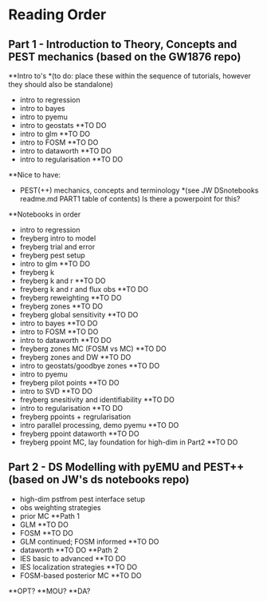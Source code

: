 
# Reading Order

## Part 1 - Introduction to Theory, Concepts and PEST mechanics (based on the GW1876 repo)
  **Intro to's *(to do: place these within the sequence of tutorials, however they should also be standalone)
  - intro to regression
  - intro to bayes
  - intro to pyemu
  - intro to geostats **TO DO
  - intro to glm **TO DO
  - intro to FOSM **TO DO
  - intro to dataworth **TO DO
  - intro to regularisation **TO DO

  **Nice to have:
  - PEST(++) mechanics, concepts and terminology *(see JW DSnotebooks readme.md PART1 table of contents) Is there a powerpoint for this?

  **Notebooks in order
   - intro to regression
   - freyberg intro to model
   - freyberg trial and error
   - freyberg pest setup
   - intro to glm **TO DO
   - freyberg k
   - freyberg k and r **TO DO
   - freyberg k and r and flux obs **TO DO
   - freyberg reweighting **TO DO
   - freyberg zones **TO DO
   - freyberg global sensitivity **TO DO
   - intro to bayes **TO DO
   - intro to FOSM **TO DO
   - intro to dataworth **TO DO
   - freyberg zones MC (FOSM vs MC) **TO DO
   - freyberg zones and DW **TO DO
   - intro to geostats/goodbye zones **TO DO
   - intro to pyemu
   - freyberg pilot points **TO DO
   - intro to SVD **TO DO
   - freyberg snesitivity and identifiability **TO DO
   - intro to regularisation **TO DO
   - freyberg ppoints + regrularisation
   - intro parallel processing, demo pyemu **TO DO
   - freyberg ppoint dataworth **TO DO
   - freyberg ppoint MC, lay foundation for high-dim in Part2 **TO DO


## Part 2 - DS Modelling with pyEMU and PEST++ (based on JW's ds notebooks repo)
 - high-dim pstfrom pest interface setup
 - obs weighting strategies
 - prior MC
 **Path 1
 - GLM **TO DO
 - FOSM **TO DO
 - GLM continued; FOSM informed  **TO DO
 - dataworth **TO DO
 **Path 2
 - IES basic to advanced **TO DO
 - IES localization strategies **TO DO
 - FOSM-based posterior MC **TO DO

**OPT? 
**MOU? 
**DA?
  

